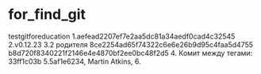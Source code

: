 # for_find_git
testgitforeducation
1.aefead2207ef7e2aa5dc81a34aedf0cad4c32545
2.v0.12.23
3.2 родителя
8ce2254ad65f74322c6e6e26b9d95c4faa5d4755
b8d720f8340221f2146e4e4870bf2ee0bc48f2d5
4. Комит между тегами:
33ff1c03b 
5.5af1e6234, Martin Atkins,
6.
